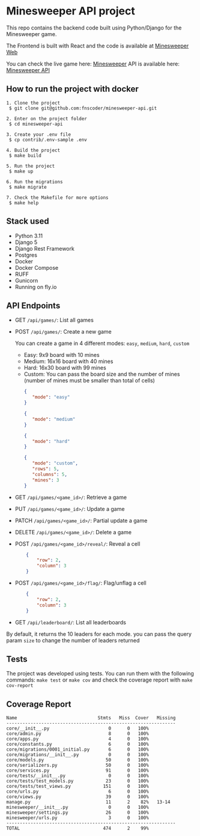 # Minesweeper API project

This repo contains the backend code built using Python/Django for the Minesweeper game.

The Frontend is built with React and the code is available at [Minesweeper Web](https://github.com/fnscoder/minesweeper-web)

You can check the live game here: [Minesweeper](https://minesweeper-web-eight.vercel.app/)
API is available here: [Minesweeper API](https://minesweeper-api.fly.dev/api/)

## How to run the project with docker

```
1. Clone the project
 $ git clone git@github.com:fnscoder/minesweeper-api.git
 
2. Enter on the project folder
 $ cd minesweeper-api
 
3. Create your .env file
 $ cp contrib/.env-sample .env
 
4. Build the project
 $ make build

5. Run the project
 $ make up
 
6. Run the migrations
 $ make migrate
 
7. Check the Makefile for more options
 $ make help
```

## Stack used
* Python 3.11
* Django 5
* Django Rest Framework
* Postgres
* Docker
* Docker Compose
* RUFF
* Gunicorn
* Running on fly.io

## API Endpoints
* GET `/api/games/`: List all games
* POST `/api/games/`: Create a new game

  You can create a game in 4 different modes: `easy`, `medium`, `hard`, `custom`
  * Easy: 9x9 board with 10 mines
  * Medium: 16x16 board with 40 mines
  * Hard: 16x30 board with 99 mines
  * Custom: You can pass the board size and the number of mines (number of mines must be smaller than total of cells)
    ```json 
    {
       "mode": "easy"
    }
    ```
    ```json 
    {
       "mode": "medium"
    }
    ```
    ```json 
    {
       "mode": "hard"
    }
    ```
    ```json 
    {
       "mode": "custom",
       "rows": 5,
       "columns": 5,
       "mines": 3
    }
    ```
* GET `/api/games/<game_id>/`: Retrieve a game


* PUT `/api/games/<game_id>/`: Update a game


* PATCH `/api/games/<game_id>/`: Partial update a game


* DELETE `/api/games/<game_id>/`: Delete a game


* POST `/api/games/<game_id>/reveal/`: Reveal a cell
    ```json
        {
            "row": 2,
            "column": 3
        }
    ```

* POST `/api/games/<game_id>/flag/`: Flag/unflag a cell

    ```json
        {
            "row": 2,
            "column": 3
        }
    ```

* GET `/api/leaderboard/`: List all leaderboards

By default, it returns the 10 leaders for each mode.
you can pass the query param `size` to change the number of leaders returned

## Tests
The project was developed using tests. You can run them with the following commands:
`make test` or `make cov` and check the coverage report with `make cov-report`

## Coverage Report

```
Name                              Stmts   Miss  Cover   Missing
---------------------------------------------------------------
core/__init__.py                      0      0   100%
core/admin.py                         8      0   100%
core/apps.py                          4      0   100%
core/constants.py                     6      0   100%
core/migrations/0001_initial.py       6      0   100%
core/migrations/__init__.py           0      0   100%
core/models.py                       50      0   100%
core/serializers.py                  50      0   100%
core/services.py                     91      0   100%
core/tests/__init__.py                0      0   100%
core/tests/test_models.py            23      0   100%
core/tests/test_views.py            151      0   100%
core/urls.py                          6      0   100%
core/views.py                        39      0   100%
manage.py                            11      2    82%   13-14
minesweeper/__init__.py               0      0   100%
minesweeper/settings.py              26      0   100%
minesweeper/urls.py                   3      0   100%
---------------------------------------------------------------
TOTAL                               474      2    99%
```
